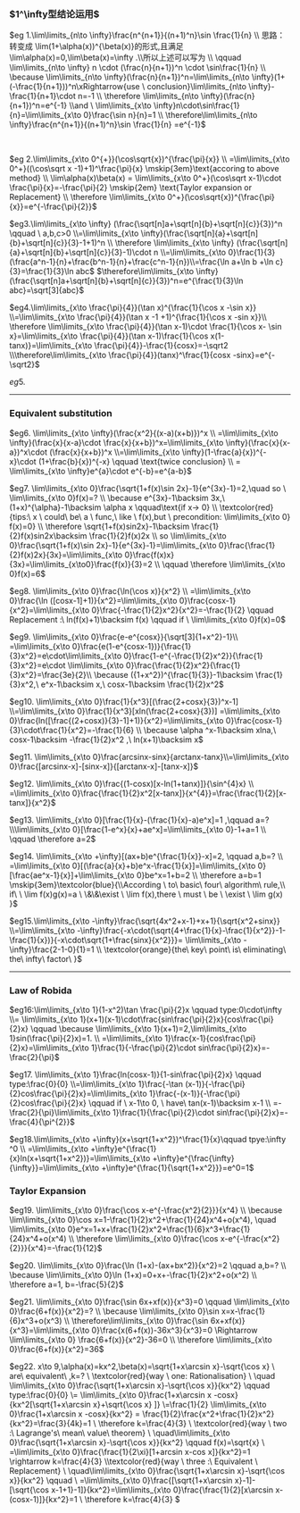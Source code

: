 ### $1^\infty型结论运用$

$eg 1.\lim\limits_{n\to \infty}\frac{n^{n+1}}{(n+1)^n}\sin \frac{1}{n} 
\\ 思路：转变成 \lim(1+\alpha(x))^{\beta(x)}的形式,且满足\lim\alpha(x)=0,\lim\beta(x)=\infty .\\所以上述可以写为 \\  \qquad \lim\limits_{n\to \infty} n \cdot (\frac{n}{n+1})^n \cdot \sin\frac{1}{n} 
\\ \because \lim\limits_{n\to \infty}(\frac{n}{n+1})^n=\lim\limits_{n\to \infty}(1+(-\frac{1}{n+1}))^n\xRightarrow{use \ conclusion}\lim\limits_{n\to \infty}-\frac{1}{n+1}\cdot n=-1 \\
\therefore \lim\limits_{n\to \infty}(\frac{n}{n+1})^n=e^{-1} 
\\and \ \lim\limits_{x\to \infty}n\cdot\sin\frac{1}{n}=\lim\limits_{x\to 0}\frac{\sin n}{n}=1 
\\  \therefore\lim\limits_{n\to \infty}\frac{n^{n+1}}{(n+1)^n}\sin \frac{1}{n} =e^{-1}$

<br>

$eg 2.\lim\limits_{x\to 0^{+}}(\cos\sqrt{x})^{\frac{\pi}{x}}
\\ =\lim\limits_{x\to 0^+}((\cos\sqrt x -1)+1)^\frac{\pi}{x} \mskip{3em}\text{accoring to above method}
\\ \lim\alpha(x)\beta(x) = \lim\limits_{x\to 0^+}(\cos\sqrt x-1)\cdot \frac{\pi}{x}=-\frac{\pi}{2} \mskip{2em} \text{Taylor expansion or Replacement}
\\ \therefore \lim\limits_{x\to 0^+}(\cos\sqrt{x})^{\frac{\pi}{x}}=e^{-\frac{\pi}{2}}$
 
 $eg3.\lim\limits_{x\to \infty} (\frac{\sqrt[n]a+\sqrt[n]{b}+\sqrt[n]{c}}{3})^n \qquad  \ a,b,c>0
 \\=\lim\limits_{x\to \infty}(\frac{\sqrt[n]{a}+\sqrt[n]{b}+\sqrt[n]{c}}{3}-1+1)^n
 \\ \therefore \lim\limits_{x\to \infty} (\frac{\sqrt[n]{a}+\sqrt[n]{b}+\sqrt[n]{c}}{3}-1)\cdot n
 \\=\lim\limits_{x\to 0}\frac{1}{3}(\frac{a^n-1}{n}+\frac{b^n-1}{n}+\frac{c^n-1}{n})\\=\frac{\ln a+\ln b +\ln c}{3}=\frac{1}{3}\ln abc$
 $\therefore\lim\limits_{x\to \infty}(\frac{\sqrt[n]a+\sqrt[n]{b}+\sqrt[n]{c}}{3})^n=e^{\frac{1}{3}\ln abc}=\sqrt[3]{abc}$
   
 $eg4.\lim\limits_{x\to \frac{\pi}{4}}(\tan x)^{\frac{1}{\cos x -\sin x}}
 \\=\lim\limits_{x\to \frac{\pi}{4}}(\tan x -1 +1)^{\frac{1}{\cos x -sin x}}\\
 \therefore \lim\limits_{x\to \frac{\pi}{4}}(\tan x-1)\cdot \frac{1}{\cos x- \sin x}=\lim\limits_{x\to \frac{\pi}{4}}(\tan x-1)\frac{1}{\cos x(1-tanx)}=\lim\limits_{x\to \frac{\pi}{4}}-\frac{1}{cosx}=-\sqrt2
 \\\therefore\lim\limits_{x\to \frac{\pi}{4}}(tanx)^\frac{1}{cosx -sinx}=e^{-\sqrt2}$

$eg5.$

-------
### Equivalent substitution

$eg6. \lim\limits_{x\to \infty}(\frac{x^2}{(x-a)(x+b)})^x
\\ =\lim\limits_{x\to \infty}(\frac{x}{x-a}\cdot \frac{x}{x+b})^x=\lim\limits_{x\to \infty}(\frac{x}{x-a})^x\cdot (\frac{x}{x+b})^x
\\=\lim\limits_{x\to \infty}(1-\frac{a}{x})^{-x}\cdot (1+\frac{b}{x})^{-x}  \qquad \text{twice conclusion}
\\ = \lim\limits_{x\to \infty}e^{a}\cdot e^{-b}=e^{a-b}$

$eg7. \lim\limits_{x\to 0}\frac{\sqrt{1+f(x)\sin 2x}-1}{e^{3x}-1}=2,\quad so \ \lim\limits_{x\to 0}f(x)=?
\\  \because e^{3x}-1\backsim 3x,\ (1+x)^{\alpha}-1\backsim \alpha x  \qquad\text{if x-> 0} \\ \textcolor{red}{tips:\ x \ could\ be\ a \ func,\ like \ f(x),but \ precondition:  \lim\limits_{x\to 0} f(x)=0}
\\ \therefore \sqrt{1+f(x)sin2x}-1\backsim \frac{1}{2}f(x)sin2x\backsim \frac{1}{2}f(x)2x
\\ so \lim\limits_{x\to 0}\frac{\sqrt{1+f(x)\sin 2x}-1}{e^{3x}-1}=\lim\limits_{x\to 0}\frac{\frac{1}{2}f(x)2x}{3x}=\lim\limits_{x\to 0}\frac{f(x)x}{3x}=\lim\limits_{x\to0}\frac{f(x)}{3}=2
\\ \qquad \therefore \lim\limits_{x\to 0}f(x)=6$

$eg8. \lim\limits_{x\to 0}\frac{\ln(\cos x)}{x^2} \\
=\lim\limits_{x\to 0}\frac{\ln ([cosx-1]+1)}{x^2}=\lim\limits_{x\to 0}\frac{cosx-1}{x^2}=\lim\limits_{x\to 0}\frac{-\frac{1}{2}x^2}{x^2}=-\frac{1}{2} \qquad Replacement  :\ ln(f(x)+1)\backsim f(x) \qquad  if \  \lim\limits_{x\to 0}f(x)=0$

$eg9. \lim\limits_{x\to 0}\frac{e-e^{cosx}}{\sqrt[3]{1+x^2}-1}\\
=\lim\limits_{x\to 0}\frac{e(1-e^{cosx-1})}{\frac{1}{3}x^2}=e\cdot\lim\limits_{x\to 0}\frac{1-e^{-\frac{1}{2}x^2}}{\frac{1}{3}x^2}=e\cdot \lim\limits_{x\to 0}\frac{\frac{1}{2}x^2}{\frac{1}{3}x^2}=\frac{3e}{2}\\ \because ({1+x^2})^{\frac{1}{3}}-1\backsim \frac{1}{3}x^2,\ e^x-1\backsim x,\ cosx-1\backsim \frac{1}{2}x^2$

$eg10. \lim\limits_{x\to 0}\frac{1}{x^3}[(\frac{2+cosx}{3})^x-1]
\\=\lim\limits_{x\to 0}\frac{1}{x^3}[xln(\frac{2+cosx}{3})] =\lim\limits_{x\to 0}\frac{ln([\frac{(2+cosx)}{3}-1]+1)}{x^2}=\lim\limits_{x\to 0}\frac{cosx-1}{3}\cdot\frac{1}{x^2}=-\frac{1}{6}
\\ \because \alpha ^x-1\backsim xlna,\ cosx-1\backsim -\frac{1}{2}x^2 ,\ ln(x+1)\backsim x$

$eg11. \lim\limits_{x\to 0}\frac{arcsinx-sinx}{arctanx-tanx}\\=\lim\limits_{x\to 0}\frac{[arcsinx-x]-[sinx-x]}{[arctanx-x]-[tanx-x]}$

$eg12. \lim\limits_{x\to 0}\frac{(1-cosx)[x-ln(1+tanx)]}{\sin^{4}x} \\
=\lim\limits_{x\to 0}\frac{\frac{1}{2}x^2[x-tanx]}{x^{4}}=\frac{\frac{1}{2}[x-tanx]}{x^2}$

$eg13. \lim\limits_{x\to 0}[\frac{1}{x}-(\frac{1}{x}-a)e^x]=1 ,\qquad a=?
\\\lim\limits_{x\to 0}[\frac{1-e^x}{x}+ae^x]=\lim\limits_{x\to 0}-1+a=1
\\ \qquad \therefore a=2$

$eg14. \lim\limits_{x\to +\infty}[(ax+b)e^{\frac{1}{x}}-x]=2, \qquad a,b=?
\\ =\lim\limits_{x\to 0}[(\frac{a}{x}+b)e^x-\frac{1}{x}]=\lim\limits_{x\to 0}[\frac{ae^x-1}{x}]+\lim\limits_{x\to 0}be^x=1+b=2
\\ \therefore a=b=1 \mskip{3em}\textcolor{blue}{\\According \ to\ basic\ four\ algorithm\ rule,\\ if\   \ \lim f(x)g(x)=a  \ \&\&\exist \  \lim f(x),there \ must \ be \ \exist \ \lim g(x)  }$

$eg15.\lim\limits_{x\to -\infty}\frac{\sqrt{4x^2+x-1}+x+1}{\sqrt{x^2+sinx}}
\\=\lim\limits_{x\to -\infty}\frac{-x\cdot(\sqrt{4+\frac{1}{x}-\frac{1}{x^2}}-1-\frac{1}{x})}{-x\cdot\sqrt{1+\frac{sinx}{x^2}}}=
\lim\limits_{x\to -\infty}\frac{2-1-0}{1}=1
\\ \textcolor{orange}{the\ key\ point\ is\ eliminating\ the\ infty\  factor\ }$

-----
### Law of Robida
$eg16:\lim\limits_{x\to 1}(1-x^2)\tan \frac{\pi}{2}x \qquad type:0\cdot\infty
\\= \lim\limits_{x\to 1}(x+1)(x-1)\cdot\frac{sin\frac{\pi}{2}x}{cos\frac{\pi}{2}x} \qquad \because \lim\limits_{x\to 1}(x+1)=2,\lim\limits_{x\to 1}sin(\frac{\pi}{2}x)=1.
\\  =\lim\limits_{x\to 1}\frac{x-1}{cos\frac{\pi}{2}x}=\lim\limits_{x\to 1}\frac{1}{-\frac{\pi}{2}\cdot sin\frac{\pi}{2}x}=-\frac{2}{\pi}$

$eg17. \lim\limits_{x\to 1}\frac{ln(cosx-1)}{1-sin\frac{\pi}{2}x} \qquad type:\frac{0}{0}
\\=\lim\limits_{x\to 1}\frac{-\tan (x-1)}{-\frac{\pi}{2}cos\frac{\pi}{2}x}=\lim\limits_{x\to 1}\frac{-(x-1)}{-\frac{\pi}{2}cos\frac{\pi}{2}x} \qquad if \ x-1\to  0, \ have\ tan(x-1)\backsim x-1 
\\ =-\frac{2}{\pi}\lim\limits_{x\to 1}\frac{1}{\frac{\pi}{2}\cdot sin\frac{\pi}{2}x}=-\frac{4}{\pi^{2}}$

$eg18.\lim\limits_{x\to +\infty}(x+\sqrt{1+x^2})^\frac{1}{x}\qquad tpye:\infty ^0
\\ =\lim\limits_{x\to +\infty}e^{\frac{1}{x}ln(x+\sqrt{1+x^2})}=\lim\limits_{x\to +\infty}e^{\frac{\infty}{\infty}}=\lim\limits_{x\to +\infty}e^{\frac{1}{\sqrt{1+x^2}}}=e^0=1$

### Taylor Expansion

$eg19. \lim\limits_{x\to 0}\frac{\cos x-e^{-\frac{x^2}{2}}}{x^4}
\\ \because \lim\limits_{x\to 0}\cos x=1-\frac{1}{2}x^2+\frac{1}{24}x^4+o(x^4), \quad \lim\limits_{x\to 0}e^x=1+x+\frac{1}{2}x^2+\frac{1}{6}x^3+\frac{1}{24}x^4+o(x^4)
\\ \therefore \lim\limits_{x\to 0}\frac{\cos x-e^{-\frac{x^2}{2}}}{x^4}=-\frac{1}{12}$

$eg20. \lim\limits_{x\to 0}\frac{\ln (1+x)-(ax+bx^2)}{x^2}=2 \qquad a,b=?
\\ \because \lim\limits_{x\to 0}\ln (1+x)=0+x+-\frac{1}{2}x^2+o(x^2)
\\ \therefore a=1, b=-\frac{5}{2}$

$eg21. \lim\limits_{x\to 0}\frac{\sin 6x+xf(x)}{x^3}=0  \qquad \lim\limits_{x\to 0}\frac{6+f(x)}{x^2}=?
\\ \because \lim\limits_{x\to 0}\sin x=x-\frac{1}{6}x^3+o(x^3)
\\ \therefore\lim\limits_{x\to 0}\frac{\sin 6x+xf(x)}{x^3}=\lim\limits_{x\to 0}\frac{x(6+f(x))-36x^3}{x^3}=0 \Rightarrow  \lim\limits_{x\to 0} \frac{6+f(x)}{x^2}-36=0
\\ \therefore \lim\limits_{x\to 0}\frac{6+f(x)}{x^2}=36$


$eg22. x\to 9,\alpha(x)=kx^2,\beta(x)=\sqrt{1+x\arcsin x}-\sqrt{\cos x} \ are\  equivalent\ ,k=?
\\ \textcolor{red}{way \ one: Rationalisation}
\\ \quad \lim\limits_{x\to 0}\frac{\sqrt{1+x\arcsin x}-\sqrt{\cos x}}{kx^2} \qquad type:\frac{0}{0}
\\= \lim\limits_{x\to 0}\frac{1+x\arcsin x -cosx}{kx^2[\sqrt{1+x\arcsin x}+\sqrt{\cos x} ]}
\\=\frac{1}{2}  \lim\limits_{x\to 0}\frac{1+x\arcsin x -cosx}{kx^2} = \frac{1}{2}\frac{x^2+\frac{1}{2}x^2}{kx^2}=\frac{3}{4k}=1
\\ \therefore k=\frac{4}{3}
\\ \textcolor{red}{way \ two :\ Lagrange's\ mean\ value\ theorem}
\\ \quad\lim\limits_{x\to 0}\frac{\sqrt{1+x\arcsin x}-\sqrt{\cos x}}{kx^2} \qquad f(x)=\sqrt{x}
\\ =\lim\limits_{x\to 0}\frac{\frac{1}{2\xi}[1+arcsin x-cos x]}{kx^2}=1 \rightarrow k=\frac{4}{3}
\\\textcolor{red}{way \ three :\ Equivalent \ Replacement}
\\ \quad\lim\limits_{x\to 0}\frac{\sqrt{1+x\arcsin x}-\sqrt{\cos x}}{kx^2} \qquad 
\\   =\lim\limits_{x\to 0}\frac{[\sqrt{1+x\arcsin x}-1]-[\sqrt{\cos x-1+1}-1]}{kx^2}=\lim\limits_{x\to 0}\frac{\frac{1}{2}[x\arcsin x-(cosx-1)]}{kx^2}=1
\\ \therefore k=\frac{4}{3}
$


